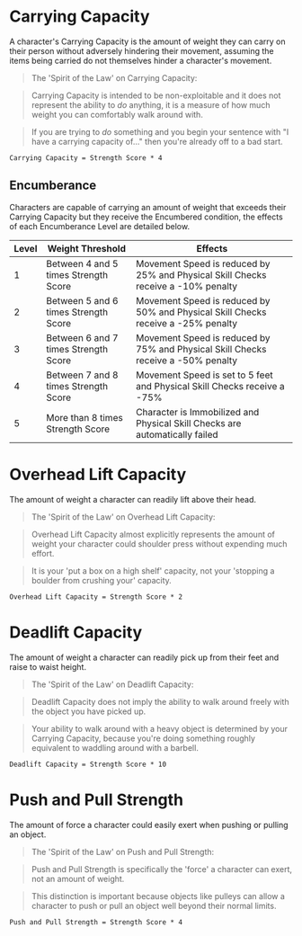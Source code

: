 # Carrying Capacity
A character's Carrying Capacity is the amount of weight they can carry on their person without adversely hindering their movement, assuming the items being carried do not themselves hinder a character's movement.

> The 'Spirit of the Law' on Carrying Capacity:

> Carrying Capacity is intended to be non-exploitable and it does not represent the ability to *do* anything, it is a measure of how much weight you can comfortably walk around with. 

> If you are trying to *do* something and you begin your sentence with "I have a carrying capacity of..." then you're already off to a bad start.

    Carrying Capacity = Strength Score * 4

## Encumberance
Characters are capable of carrying an amount of weight that exceeds their Carrying Capacity but they receive the Encumbered condition, the effects of each Encumberance Level are detailed below.

| Level | Weight Threshold | Effects |
| --- | --- | --- |
| 1 | Between 4 and 5 times Strength Score | Movement Speed is reduced by 25% and Physical Skill Checks receive a -10% penalty |
| 2 | Between 5 and 6 times Strength Score | Movement Speed is reduced by 50% and Physical Skill Checks receive a -25% penalty |
| 3 | Between 6 and 7 times Strength Score | Movement Speed is reduced by 75% and Physical Skill Checks receive a -50% penalty |
| 4 | Between 7 and 8 times Strength Score | Movement Speed is set to 5 feet and Physical Skill Checks receive a -75% |
| 5 | More than 8 times Strength Score | Character is Immobilized and Physical Skill Checks are automatically failed |


# Overhead Lift Capacity
The amount of weight a character can readily lift above their head.

> The 'Spirit of the Law' on Overhead Lift Capacity:

> Overhead Lift Capacity almost explicitly represents the amount of weight your character could shoulder press without expending much effort.

> It is your 'put a box on a high shelf' capacity, not your 'stopping a boulder from crushing your' capacity.

    Overhead Lift Capacity = Strength Score * 2

# Deadlift Capacity
The amount of weight a character can readily pick up from their feet and raise to waist height.

> The 'Spirit of the Law' on Deadlift Capacity:

> Deadlift Capacity does not imply the ability to walk around freely with the object you have picked up. 

> Your ability to walk around with a heavy object is determined by your Carrying Capacity, because you're doing something roughly equivalent to waddling around with a barbell.

    Deadlift Capacity = Strength Score * 10

# Push and Pull Strength
The amount of force a character could easily exert when pushing or pulling an object.

> The 'Spirit of the Law' on Push and Pull Strength:

> Push and Pull Strength is specifically the 'force' a character can exert, not an amount of weight. 

> This distinction is important because objects like pulleys can allow a character to push or pull an object well beyond their normal limits.

    Push and Pull Strength = Strength Score * 4